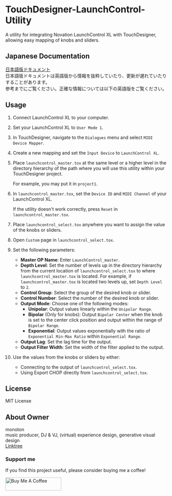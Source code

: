 # TouchDesigner-LaunchControl-Utility
A utility for integrating Novation LaunchControl XL with TouchDesigner, allowing easy mapping of knobs and sliders.

## Japanese Documentation
[日本語版ドキュメント](README_JP.md) <br>
日本語版ドキュメントは英語版から情報を抜粋していたり、更新が遅れていたりすることがあります。<br>
参考までにご覧ください。正確な情報については以下の英語版をご覧ください。

## Usage

1. Connect LaunchControl XL to your computer.

2. Set your LaunchControl XL to `User Mode 1`.

3. In TouchDesigner, navigate to the `Dialogues` menu and select `MIDI Device Mapper`.

4. Create a new mapping and set the `Input Device` to `LaunchControl XL`.

5. Place `launchcontrol_master.tox` at the same level or a higher level in the directory hierarchy of the path where you will use this utility within your TouchDesigner project.

    For example, you may put it in `project1`.

6. In `launchcontrol_master.tox`, set the `Device ID` and `MIDI Channel` of your LaunchControl XL.

    If the utility doesn't work correctly, press `Reset` in `launchcontrol_master.tox`.

7. Place `launchcontrol_select.tox` anywhere you want to assign the value of the knobs or sliders.

8. Open `Custom` page in `launchcontrol_select.tox`.

9. Set the following parameters:

    - **Master OP Name**: Enter `LaunchControl_master`.
    - **Depth Level**: Set the number of levels up in the directory hierarchy from the current location of `launchcontrol_select.tox` to where `launchcontrol_master.tox` is located. For example, if `launchcontrol_master.tox` is located two levels up, set `Depth Level` to `2`.
    - **Control Group**: Select the group of the desired knob or slider.
    - **Control Number**: Select the number of the desired knob or slider.
    - **Output Mode**: Choose one of the following modes:
        - **Unipolar**: Output values linearly within the `Unipolar Range`.
        - **Bipolar** (Only for knobs): Output `Bipolar Center` when the knob is set to the center click position and output within the range of `Bipolar Range`.
        - **Exponential**: Output values exponentially with the ratio of `Exponential Min-Max Ratio` within `Exponential Range`.
    - **Output Lag**: Set the lag time for the output.
    - **Output Filter Width**: Set the width of the filter applied to the output.

10. Use the values from the knobs or sliders by either:

    - Connecting to the output of `launchcontrol_select.tox`.
    - Using Export CHOP directly from `launchcontrol_select.tox`.

## License
MIT License

## About Owner
monoton  
music producer, DJ & VJ, (virtual) experience design, generative visual design  
[Linktree](https://linktr.ee/monoton)

### Support me
If you find this project useful, please consider buying me a coffee!

<a href="https://www.buymeacoffee.com/monoton" target="_blank"><img src="https://cdn.buymeacoffee.com/buttons/default-orange.png" alt="Buy Me A Coffee" height="41" width="174"></a>
